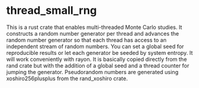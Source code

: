# thread_small_rng

This is a rust crate that enables multi-threaded Monte Carlo studies. It constructs a random number generator per thread and advances the random number generator so that each thread has access to an independent stream of random numbers. You can set a global seed for reproducible results or let each generator be seeded by system entropy. It will work conveniently with rayon. It is basically copied directly from the rand crate but with the addition of a global seed and a thread counter for jumping the generator. Pseudorandom numbers are generated using xoshiro256plusplus from the rand_xoshiro crate.
